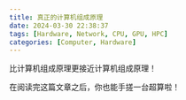 ```yaml
---
title: 真正的计算机组成原理
date: 2024-03-30 22:38:37
tags: [Hardware, Network, CPU, GPU, HPC]
categories: [Computer, Hardware]
---
```


比计算机组成原理更接近计算机组成原理！

在阅读完这篇文章之后，你也能手搓一台超算啦！

<!-- more -->


